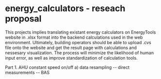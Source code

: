 # energy_calculators - reseach proposal 

This projects implies translating existant energy calculators on EnergyTools website in .xlsx format into the backend calculations used in the web environment. Ultimately, building operators should be able to upload .cvs file onto the website and get the result page with calculations and nessesary visualization. The process will minimize the likelihood of human input error, as well as improve standardization of calculation tools. 

Part 1. AHU constant speed on/off 
a) data resampling 
   -- direct measurements
   -- BAS
